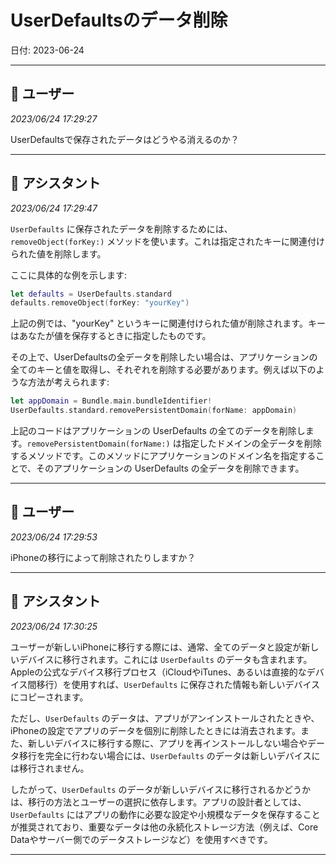 # UserDefaultsのデータ削除

日付: 2023-06-24

---

## 👤 ユーザー
*2023/06/24 17:29:27*

UserDefaultsで保存されたデータはどうやる消えるのか？

---

## 🤖 アシスタント
*2023/06/24 17:29:47*

`UserDefaults` に保存されたデータを削除するためには、`removeObject(forKey:)` メソッドを使います。これは指定されたキーに関連付けられた値を削除します。

ここに具体的な例を示します:

```swift
let defaults = UserDefaults.standard
defaults.removeObject(forKey: "yourKey")
```

上記の例では、"yourKey" というキーに関連付けられた値が削除されます。キーはあなたが値を保存するときに指定したものです。

その上で、UserDefaultsの全データを削除したい場合は、アプリケーションの全てのキーと値を取得し、それぞれを削除する必要があります。例えば以下のような方法が考えられます:

```swift
let appDomain = Bundle.main.bundleIdentifier!
UserDefaults.standard.removePersistentDomain(forName: appDomain)
```

上記のコードはアプリケーションの UserDefaults の全てのデータを削除します。`removePersistentDomain(forName:)` は指定したドメインの全データを削除するメソッドです。このメソッドにアプリケーションのドメイン名を指定することで、そのアプリケーションの UserDefaults の全データを削除できます。

---

## 👤 ユーザー
*2023/06/24 17:29:53*

iPhoneの移行によって削除されたりしますか？

---

## 🤖 アシスタント
*2023/06/24 17:30:25*

ユーザーが新しいiPhoneに移行する際には、通常、全てのデータと設定が新しいデバイスに移行されます。これには `UserDefaults` のデータも含まれます。Appleの公式なデバイス移行プロセス（iCloudやiTunes、あるいは直接的なデバイス間移行）を使用すれば、`UserDefaults` に保存された情報も新しいデバイスにコピーされます。

ただし、`UserDefaults` のデータは、アプリがアンインストールされたときや、iPhoneの設定でアプリのデータを個別に削除したときには消去されます。また、新しいデバイスに移行する際に、アプリを再インストールしない場合やデータ移行を完全に行わない場合には、`UserDefaults` のデータは新しいデバイスには移行されません。

したがって、`UserDefaults` のデータが新しいデバイスに移行されるかどうかは、移行の方法とユーザーの選択に依存します。アプリの設計者としては、`UserDefaults` にはアプリの動作に必要な設定や小規模なデータを保存することが推奨されており、重要なデータは他の永続化ストレージ方法（例えば、Core Dataやサーバー側でのデータストレージなど）を使用すべきです。

---
